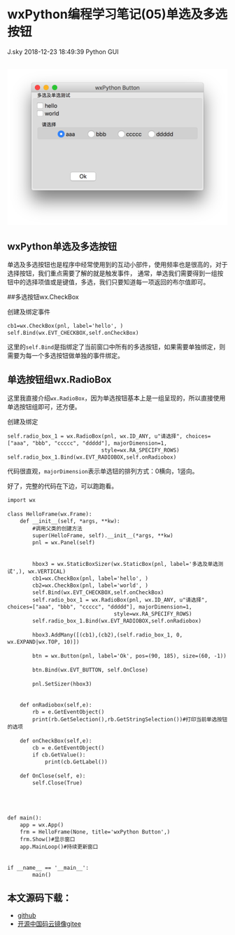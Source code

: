 <div class="blog-article">
<h1 class="title">wxPython编程学习笔记(05)单选及多选按钮</h1>
<span class="author">J.sky</span>
<span class="time">2018-12-23 18:49:39</span>
<span class="tag">Python GUI</span>
</div>
</br>

![输入图片说明](assets/images/media/upload/2018/12/Snip20181223_1.png)

## wxPython单选及多选按钮

单选及多选按钮也是程序中经常使用到的互动小部件，使用频率也是很高的，对于选择按钮，我们重点需要了解的就是触发事件，
通常，单选我们需要得到一组按钮中的选择项值或是键值，多选，我们只要知道每一项返回的布尔值即可。

##多选按钮wx.CheckBox

创建及绑定事件

    cb1=wx.CheckBox(pnl, label='hello', )
    self.Bind(wx.EVT_CHECKBOX,self.onCheckBox)

这里的`self.Bind`是指绑定了当前窗口中所有的多选按钮，如果需要单独绑定，则需要为每一个多选按钮做单独的事件绑定。

## 单选按钮组wx.RadioBox

这里我直接介绍`wx.RadioBox`，因为单选按钮基本上是一组呈现的，所以直接使用单选按钮组即可，还方便。

创建及绑定

    self.radio_box_1 = wx.RadioBox(pnl, wx.ID_ANY, u"请选择", choices=["aaa", "bbb", "ccccc", "ddddd"], majorDimension=1,
                                  style=wx.RA_SPECIFY_ROWS)
    self.radio_box_1.Bind(wx.EVT_RADIOBOX,self.onRadiobox)

代码很直观，`majorDimension`表示单选钮的排列方式：0横向，1竖向。

好了，完整的代码在下边，可以跑跑看。

    import wx
    
    class HelloFrame(wx.Frame):
        def __init__(self, *args, **kw):
            #调用父类的创建方法
            super(HelloFrame, self).__init__(*args, **kw)
            pnl = wx.Panel(self)
    
    
            hbox3 = wx.StaticBoxSizer(wx.StaticBox(pnl, label='多选及单选测试',), wx.VERTICAL)
            cb1=wx.CheckBox(pnl, label='hello', )
            cb2=wx.CheckBox(pnl, label='world', )
            self.Bind(wx.EVT_CHECKBOX,self.onCheckBox)
            self.radio_box_1 = wx.RadioBox(pnl, wx.ID_ANY, u"请选择", choices=["aaa", "bbb", "ccccc", "ddddd"], majorDimension=1,
                                      style=wx.RA_SPECIFY_ROWS)
            self.radio_box_1.Bind(wx.EVT_RADIOBOX,self.onRadiobox)
    
            hbox3.AddMany([(cb1),(cb2),(self.radio_box_1, 0, wx.EXPAND|wx.TOP, 10)])
    
            btn = wx.Button(pnl, label='Ok', pos=(90, 185), size=(60, -1))
    
            btn.Bind(wx.EVT_BUTTON, self.OnClose)
    
            pnl.SetSizer(hbox3)
    
    
        def onRadiobox(self,e):
            rb = e.GetEventObject()
            print(rb.GetSelection(),rb.GetStringSelection())#打印当前单选按钮的选项
    
        def onCheckBox(self,e):
            cb = e.GetEventObject()
            if cb.GetValue():
                print(cb.GetLabel())
    
        def OnClose(self, e):
            self.Close(True)
    
    
    
    
    def main():
        app = wx.App()
        frm = HelloFrame(None, title='wxPython Button',)
        frm.Show()#显示窗口
        app.MainLoop()#持续更新窗口
    
    
    if __name__ == '__main__':
            main()

## 本文源码下载：

+ [github](https://github.com/bosichong/wxPythonTest/blob/master/wxpy05.py)
+ [开源中国码云镜像gitee](https://gitee.com/J_Sky/wxPythonTest/blob/master/wxpy05.py)